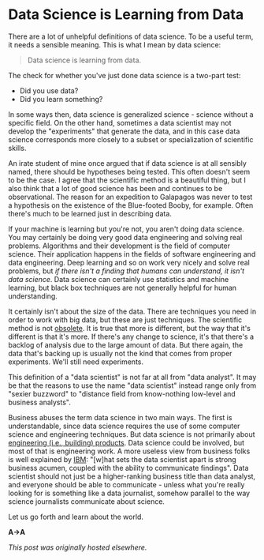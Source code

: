 # Data Science is Learning from Data



There are a lot of unhelpful definitions of data science. To be a useful term, it needs a sensible meaning. This is what I mean by data science:

<blockquote>Data science is learning from data.</blockquote>
The check for whether you've just done data science is a two-part test:
<ul>
	<li>Did you use data?</li>
	<li>Did you learn something?</li>
</ul>
In some ways then, data science is generalized science - science without a specific field. On the other hand, sometimes a data scientist may not develop the "experiments" that generate the data, and in this case data science corresponds more closely to a subset or specialization of scientific skills.

An irate student of mine once argued that if data science is at all sensibly named, there should be hypotheses being tested. This often doesn't seem to be the case. I agree that the scientific method is a beautiful thing, but I also think that a lot of good science has been and continues to be observational. The reason for an expedition to Galapagos was never to test a hypothesis on the existence of the Blue-footed Booby, for example. Often there's much to be learned just in describing data.

If your machine is learning but you're not, you aren't doing data science. You may certainly be doing very good data engineering and solving real problems. Algorithms and their development is the field of computer science. Their application happens in the fields of software engineering and data engineering. Deep learning and so on work very nicely and solve real problems, but <em>if there isn't a finding that humans can understand, it isn't data science</em>. Data science can certainly use statistics and machine learning, but black box techniques are not generally helpful for human understanding.

It certainly isn't about the size of the data. There are techniques you need in order to work with big data, but these are just techniques. The scientific method is not <a href="http://www.wired.com/science/discoveries/magazine/16-07/pb_theory">obsolete</a>. It is true that more is different, but the way that it's different is that it's more. If there's any change to science, it's that there's a backlog of analysis due to the large amount of data. But there again, the data that's backing up is usually not the kind that comes from proper experiments. We'll still need experiments.

This definition of a "data scientist" is not far at all from "data analyst". It may be that the reasons to use the name "data scientist" instead range only from "sexier buzzword" to "distance field from know-nothing low-level and business analysts".

Business abuses the term data science in two main ways. The first is understandable, since data science requires the use of some computer science and engineering techniques. But data science is not primarily about <a href="http://radar.oreilly.com/2010/06/what-is-data-science.html">engineering (i.e., building) products</a>. Data science could be involved, but most of that is engineering work. A more useless view from business folks is well explained by <a href="http://www-01.ibm.com/software/data/infosphere/data-scientist/">IBM</a>: "[w]hat sets the data scientist apart is strong business acumen, coupled with the ability to communicate findings". Data scientist should not just be a higher-ranking business title than data analyst, and everyone should be able to communicate - unless what you're really looking for is something like a data journalist, somehow parallel to the way science journalists communicate about science.

Let us go forth and learn about the world.

<strong>A&#8594;A</strong>



*This post was originally hosted elsewhere.*
